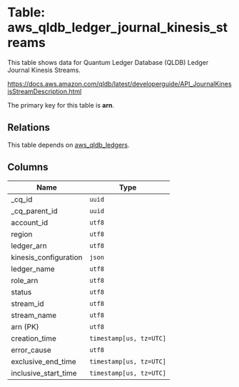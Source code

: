 # Table: aws_qldb_ledger_journal_kinesis_streams

This table shows data for Quantum Ledger Database (QLDB) Ledger Journal Kinesis Streams.

https://docs.aws.amazon.com/qldb/latest/developerguide/API_JournalKinesisStreamDescription.html

The primary key for this table is **arn**.

## Relations

This table depends on [aws_qldb_ledgers](aws_qldb_ledgers.md).

## Columns

| Name          | Type          |
| ------------- | ------------- |
|_cq_id|`uuid`|
|_cq_parent_id|`uuid`|
|account_id|`utf8`|
|region|`utf8`|
|ledger_arn|`utf8`|
|kinesis_configuration|`json`|
|ledger_name|`utf8`|
|role_arn|`utf8`|
|status|`utf8`|
|stream_id|`utf8`|
|stream_name|`utf8`|
|arn (PK)|`utf8`|
|creation_time|`timestamp[us, tz=UTC]`|
|error_cause|`utf8`|
|exclusive_end_time|`timestamp[us, tz=UTC]`|
|inclusive_start_time|`timestamp[us, tz=UTC]`|